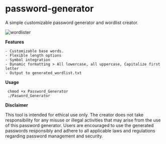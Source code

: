 # password-generator
A simple customizable password generator and wordlist creator.

![wordlister](https://github.com/user-attachments/assets/0beda985-1998-45f6-8dc6-ecfddf1825f0)


**Features**
	
	- Customizable base words.
	- Flexible length options
 	- Symbol integration
 	- Dynamic formatting > All lowercase, all uppercase, Capitalize first letter
	- Output to generated_wordlist.txt
 
**Usage**

	 chmod +x Password_Generator
	 ./Pasword_Generator

**Disclaimer**

This tool is intended for ethical use only. The creator does not take responsibility for any misuse or illegal activities that may arise from the use of this password generator. Users are encouraged to use the generated passwords responsibly and adhere to all applicable laws and regulations regarding password management and security.
